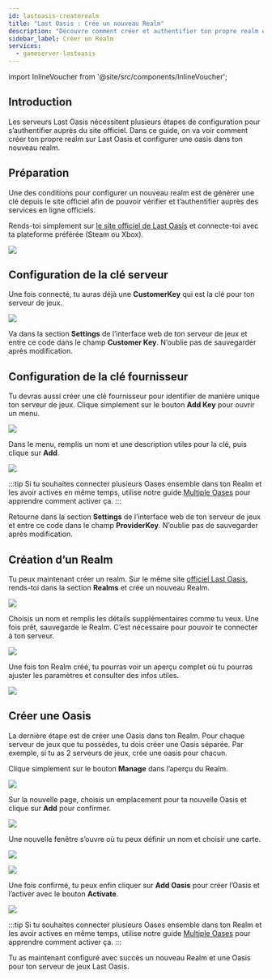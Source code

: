 ```yaml
---
id: lastoasis-createrealm
title: "Last Oasis : Crée un nouveau Realm"
description: "Découvre comment créer et authentifier ton propre realm et oasis Last Oasis pour un gameplay fluide et une gestion facile de ton serveur → En savoir plus maintenant"
sidebar_label: Créer un Realm
services:
  - gameserver-lastoasis
---
```


import InlineVoucher from '@site/src/components/InlineVoucher';

## Introduction
Les serveurs Last Oasis nécessitent plusieurs étapes de configuration pour s’authentifier auprès du site officiel. Dans ce guide, on va voir comment créer ton propre realm sur Last Oasis et configurer une oasis dans ton nouveau realm.

<InlineVoucher />

## Préparation
Une des conditions pour configurer un nouveau realm est de générer une clé depuis le site officiel afin de pouvoir vérifier et t’authentifier auprès des services en ligne officiels.

Rends-toi simplement sur [le site officiel de Last Oasis](https://myrealm.lastoasis.gg/) et connecte-toi avec ta plateforme préférée (Steam ou Xbox).

![](https://screensaver01.zap-hosting.com/index.php/s/Z2sPJLFks9LY8cg/preview)

## Configuration de la clé serveur
Une fois connecté, tu auras déjà une **CustomerKey** qui est la clé pour ton serveur de jeux.

![](https://screensaver01.zap-hosting.com/index.php/s/DgdDoCHf7DDjZ2s/preview)

Va dans la section **Settings** de l’interface web de ton serveur de jeux et entre ce code dans le champ **Customer Key**. N’oublie pas de sauvegarder après modification.

## Configuration de la clé fournisseur
Tu devras aussi créer une clé fournisseur pour identifier de manière unique ton serveur de jeux. Clique simplement sur le bouton **Add Key** pour ouvrir un menu.

![](https://screensaver01.zap-hosting.com/index.php/s/JMQPTZrHcCxgEz2/preview)

Dans le menu, remplis un nom et une description utiles pour la clé, puis clique sur **Add**.

![](https://screensaver01.zap-hosting.com/index.php/s/bfiaA2gjjjxESpM/preview)

:::tip
Si tu souhaites connecter plusieurs Oases ensemble dans ton Realm et les avoir actives en même temps, utilise notre guide [Multiple Oases](lastoasis-multiple-oases.md) pour apprendre comment activer ça.
:::

Retourne dans la section **Settings** de l’interface web de ton serveur de jeux et entre ce code dans le champ **ProviderKey**. N’oublie pas de sauvegarder après modification.

## Création d’un Realm
Tu peux maintenant créer un realm. Sur le même site [officiel Last Oasis](https://myrealm.lastoasis.gg/), rends-toi dans la section **Realms** et crée un nouveau Realm.

![](https://screensaver01.zap-hosting.com/index.php/s/ydzjKZTgG4L7QpQ/preview)

Choisis un nom et remplis les détails supplémentaires comme tu veux. Une fois prêt, sauvegarde le Realm. C’est nécessaire pour pouvoir te connecter à ton serveur.

![](https://screensaver01.zap-hosting.com/index.php/s/4rJq5r2zfHx66Qs/preview)

Une fois ton Realm créé, tu pourras voir un aperçu complet où tu pourras ajuster les paramètres et consulter des infos utiles.

![](https://screensaver01.zap-hosting.com/index.php/s/j5egcHeicf3QPiR/preview)

## Créer une Oasis
La dernière étape est de créer une Oasis dans ton Realm. Pour chaque serveur de jeux que tu possèdes, tu dois créer une Oasis séparée. Par exemple, si tu as 2 serveurs de jeux, crée une oasis pour chacun.

Clique simplement sur le bouton **Manage** dans l’aperçu du Realm.

![](https://screensaver01.zap-hosting.com/index.php/s/GNDZ7DaeLT2qAoC/preview)

Sur la nouvelle page, choisis un emplacement pour ta nouvelle Oasis et clique sur **Add** pour confirmer.

![](https://screensaver01.zap-hosting.com/index.php/s/dXKXKod6y8NE8SC/preview)

Une nouvelle fenêtre s’ouvre où tu peux définir un nom et choisir une carte.

![](https://screensaver01.zap-hosting.com/index.php/s/aKJmGmGQmz65Xnz/preview)

![](https://screensaver01.zap-hosting.com/index.php/s/Hrq49c3TArdYXdG/preview)

Une fois confirmé, tu peux enfin cliquer sur **Add Oasis** pour créer l’Oasis et l’activer avec le bouton **Activate**.

![](https://screensaver01.zap-hosting.com/index.php/s/tfEXd4GgAMDd8sE/preview)

:::tip
Si tu souhaites connecter plusieurs Oases ensemble dans ton Realm et les avoir actives en même temps, utilise notre guide [Multiple Oases](lastoasis-multiple-oases.md) pour apprendre comment activer ça.
:::

Tu as maintenant configuré avec succès un nouveau Realm et une Oasis pour ton serveur de jeux Last Oasis.

<InlineVoucher />